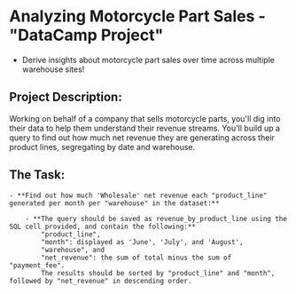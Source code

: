 # Analyzing Motorcycle Part Sales - "DataCamp Project"

- Derive insights about motorcycle part sales over time across multiple warehouse sites!


## Project Description:

Working on behalf of a company that sells motorcycle parts, you'll dig into their data to help them understand their revenue streams. You'll build up a query to find out 
how much net revenue they are generating across their product lines, segregating by date and warehouse.

## The Task:

	- **Find out how much 'Wholesale' net revenue each "product_line" generated per month per "warehouse" in the dataset:**
			
		- **The query should be saved as revenue_by_product_line using the SQL cell provided, and contain the following:**
			"product_line",
			"month": displayed as 'June', 'July', and 'August',
			"warehouse", and
			"net_revenue": the sum of total minus the sum of "payment_fee".
			The results should be sorted by "product_line" and "month", followed by "net_revenue" in descending order.
	

